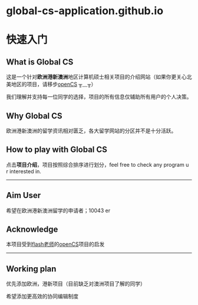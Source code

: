# global-cs-application.github.io

# 快速入门

## What is Global CS

这是一个针对**欧洲港新澳洲**地区计算机硕士相关项目的介绍网站（如果你更关心北美地区的项目，请移步[openCS](https://opencs.app/) ╥﹏╥）

我们理解并支持每一位同学的选择，项目的所有信息仅辅助所有用户的个人决策。

## Why Global CS

欧洲港新澳洲的留学资讯相对匮乏，各大留学网站的分区并不是十分活跃。

## How to play with Global CS

点击**项目介绍**，项目按照综合排序进行划分，feel free to check any program u r interested in.

***



## Aim User

希望在欧洲港新澳洲留学的申请者；10043 er

## Acknowledge

本项目受到[flash老师](https://github.com/xichenpan)的[openCS](https://github.com/opencsapp/opencsapp.github.io)项目的启发

***



## Working plan

优先添加欧洲，港新项目（目前缺乏对澳洲项目了解的同学）

希望添加更高效的协同编辑制度








